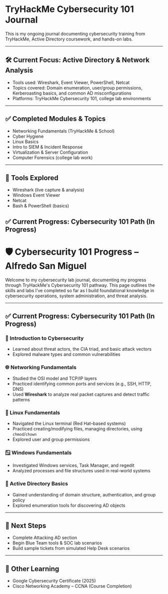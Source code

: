 # TryHackMe Cybersecurity 101 Journal

This is my ongoing journal documenting cybersecurity training from TryHackMe, Active Directory coursework, and hands-on labs.

---

## 🛠️ Current Focus: Active Directory & Network Analysis

- Tools used: Wireshark, Event Viewer, PowerShell, Netcat
- Topics covered: Domain enumeration, user/group permissions, Kerberoasting basics, and common AD misconfigurations
- Platforms: TryHackMe Cybersecurity 101, college lab environments

---

## ✅ Completed Modules & Topics

- Networking Fundamentals (TryHackMe & School)
- Cyber Hygiene
- Linux Basics
- Intro to SIEM & Incident Response
- Virtualization & Server Configuration
- Computer Forensics (college lab work)

---

## 🔧 Tools Explored

- Wireshark (live capture & analysis)
- Windows Event Viewer
- Netcat
- Bash & PowerShell (basics)

## ✅ Current Progress: Cybersecurity 101 Path (In Progress)


# 🛡️ Cybersecurity 101 Progress – Alfredo San Miguel

Welcome to my cybersecurity lab journal, documenting my progress through TryHackMe's Cybersecurity 101 pathway. This page outlines the skills and labs I’ve completed so far as I build foundational knowledge in cybersecurity operations, system administration, and threat analysis.

---

## ✅ Current Progress: Cybersecurity 101 Path (In Progress)

### 🧠 Introduction to Cybersecurity
- Learned about threat actors, the CIA triad, and basic attack vectors
- Explored malware types and common vulnerabilities

### 🌐 Networking Fundamentals
- Studied the OSI model and TCP/IP layers
- Practiced identifying common ports and services (e.g., SSH, HTTP, DNS)
- Used **Wireshark** to analyze real packet captures and detect traffic patterns

### 🐧 Linux Fundamentals
- Navigated the Linux terminal (Red Hat–based systems)
- Practiced creating/modifying files, managing directories, using `chmod`/`chown`
- Explored user and group permissions

### 🪟 Windows Fundamentals
- Investigated Windows services, Task Manager, and regedit
- Analyzed processes and file structures used in real-world systems

### 🏢 Active Directory Basics
- Gained understanding of domain structure, authentication, and group policy
- Explored enumeration tools for discovering AD objects

---

## 📌 Next Steps
- Complete Attacking AD section
- Begin Blue Team tools & SOC lab scenarios
- Build sample tickets from simulated Help Desk scenarios

---

## 🔗 Other Learning
- Google Cybersecurity Certificate (2025)
- Cisco Networking Academy – CCNA (Course Completion)



